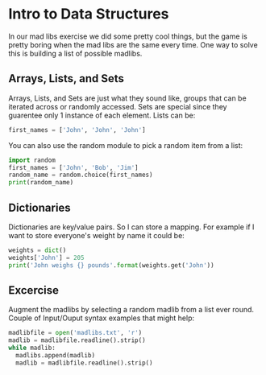 # Intro to Data Structures
In our mad libs exercise we did some pretty cool things, but
the game is pretty boring when the mad libs are the same every time.
One way to solve this is building a list of possible madlibs.

## Arrays, Lists, and Sets
Arrays, Lists, and Sets are just what they sound like, groups
that can be iterated across or randomly accessed.  Sets are special
since they guarentee only 1 instance of each element.  Lists can be:
   ```python
 first_names = ['John', 'John', 'John']
   ```

You can also use the random module to pick a random item from a list:
   ```python
 import random
 first_names = ['John', 'Bob', 'Jim']
 random_name = random.choice(first_names)
 print(random_name)
   ```

## Dictionaries
Dictionaries are key/value pairs.  So I can store a mapping.  For example
if I want to store everyone's weight by name it could be:
   ```python
 weights = dict()
 weights['John'] = 205
 print('John weighs {} pounds'.format(weights.get('John'))
   ```

## Excercise
Augment the madlibs by selecting a random madlib from a list ever round.  Couple
of Input/Ouput syntax examples that might help:
   ```python
 madlibfile = open('madlibs.txt', 'r')
 madlib = madlibfile.readline().strip()
 while madlib:
     madlibs.append(madlib)
     madlib = madlibfile.readline().strip()
   ```
